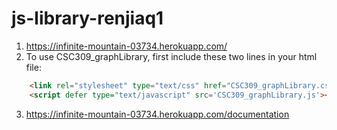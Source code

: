 # js-library-renjiaq1
1. https://infinite-mountain-03734.herokuapp.com/
2. To use CSC309_graphLibrary, first include these two lines in your html file:
```html
    <link rel="stylesheet" type="text/css" href="CSC309_graphLibrary.css">
    <script defer type="text/javascript" src='CSC309_graphLibrary.js'></script>
```
3. https://infinite-mountain-03734.herokuapp.com/documentation